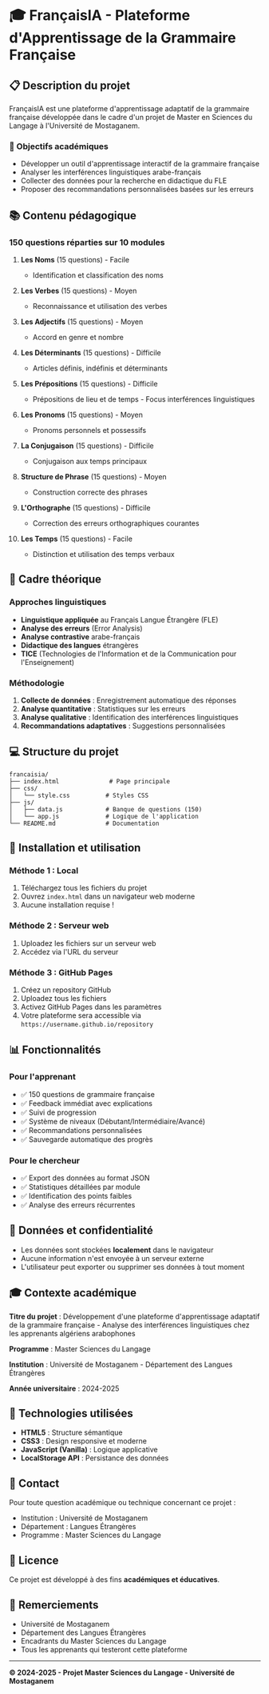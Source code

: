 # 🎓 FrançaisIA - Plateforme d'Apprentissage de la Grammaire Française

## 📋 Description du projet

FrançaisIA est une plateforme d'apprentissage adaptatif de la grammaire française développée dans le cadre d'un projet de Master en Sciences du Langage à l'Université de Mostaganem.

### 🎯 Objectifs académiques

- Développer un outil d'apprentissage interactif de la grammaire française
- Analyser les interférences linguistiques arabe-français
- Collecter des données pour la recherche en didactique du FLE
- Proposer des recommandations personnalisées basées sur les erreurs

## 📚 Contenu pédagogique

### 150 questions réparties sur 10 modules

1. **Les Noms** (15 questions) - Facile
   - Identification et classification des noms

2. **Les Verbes** (15 questions) - Moyen
   - Reconnaissance et utilisation des verbes

3. **Les Adjectifs** (15 questions) - Moyen
   - Accord en genre et nombre

4. **Les Déterminants** (15 questions) - Difficile
   - Articles définis, indéfinis et déterminants

5. **Les Prépositions** (15 questions) - Difficile
   - Prépositions de lieu et de temps - Focus interférences linguistiques

6. **Les Pronoms** (15 questions) - Moyen
   - Pronoms personnels et possessifs

7. **La Conjugaison** (15 questions) - Difficile
   - Conjugaison aux temps principaux

8. **Structure de Phrase** (15 questions) - Moyen
   - Construction correcte des phrases

9. **L'Orthographe** (15 questions) - Difficile
   - Correction des erreurs orthographiques courantes

10. **Les Temps** (15 questions) - Facile
    - Distinction et utilisation des temps verbaux

## 🔬 Cadre théorique

### Approches linguistiques

- **Linguistique appliquée** au Français Langue Étrangère (FLE)
- **Analyse des erreurs** (Error Analysis)
- **Analyse contrastive** arabe-français
- **Didactique des langues** étrangères
- **TICE** (Technologies de l'Information et de la Communication pour l'Enseignement)

### Méthodologie

1. **Collecte de données** : Enregistrement automatique des réponses
2. **Analyse quantitative** : Statistiques sur les erreurs
3. **Analyse qualitative** : Identification des interférences linguistiques
4. **Recommandations adaptatives** : Suggestions personnalisées

## 💻 Structure du projet

```
francaisia/
├── index.html              # Page principale
├── css/
│   └── style.css          # Styles CSS
├── js/
│   ├── data.js            # Banque de questions (150)
│   └── app.js             # Logique de l'application
└── README.md              # Documentation
```

## 🚀 Installation et utilisation

### Méthode 1 : Local

1. Téléchargez tous les fichiers du projet
2. Ouvrez `index.html` dans un navigateur web moderne
3. Aucune installation requise !

### Méthode 2 : Serveur web

1. Uploadez les fichiers sur un serveur web
2. Accédez via l'URL du serveur

### Méthode 3 : GitHub Pages

1. Créez un repository GitHub
2. Uploadez tous les fichiers
3. Activez GitHub Pages dans les paramètres
4. Votre plateforme sera accessible via `https://username.github.io/repository`

## 📊 Fonctionnalités

### Pour l'apprenant

- ✅ 150 questions de grammaire française
- ✅ Feedback immédiat avec explications
- ✅ Suivi de progression
- ✅ Système de niveaux (Débutant/Intermédiaire/Avancé)
- ✅ Recommandations personnalisées
- ✅ Sauvegarde automatique des progrès

### Pour le chercheur

- ✅ Export des données au format JSON
- ✅ Statistiques détaillées par module
- ✅ Identification des points faibles
- ✅ Analyse des erreurs récurrentes

## 🔐 Données et confidentialité

- Les données sont stockées **localement** dans le navigateur
- Aucune information n'est envoyée à un serveur externe
- L'utilisateur peut exporter ou supprimer ses données à tout moment

## 🎓 Contexte académique

**Titre du projet** : Développement d'une plateforme d'apprentissage adaptatif de la grammaire française - Analyse des interférences linguistiques chez les apprenants algériens arabophones

**Programme** : Master Sciences du Langage

**Institution** : Université de Mostaganem - Département des Langues Étrangères

**Année universitaire** : 2024-2025

## 📖 Technologies utilisées

- **HTML5** : Structure sémantique
- **CSS3** : Design responsive et moderne
- **JavaScript (Vanilla)** : Logique applicative
- **LocalStorage API** : Persistance des données

## 📧 Contact

Pour toute question académique ou technique concernant ce projet :

- Institution : Université de Mostaganem
- Département : Langues Étrangères
- Programme : Master Sciences du Langage

## 📄 Licence

Ce projet est développé à des fins **académiques et éducatives**.

## 🙏 Remerciements

- Université de Mostaganem
- Département des Langues Étrangères
- Encadrants du Master Sciences du Langage
- Tous les apprenants qui testeront cette plateforme

---

**© 2024-2025 - Projet Master Sciences du Langage - Université de Mostaganem**
